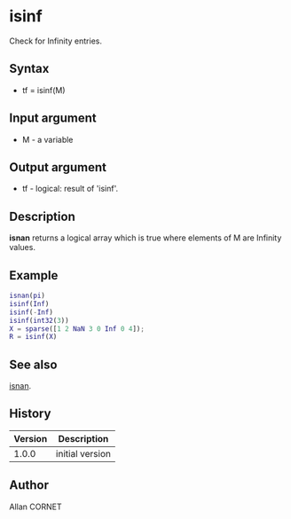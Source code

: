 

# isinf

Check for Infinity entries.

## Syntax

- tf = isinf(M)

## Input argument

 - M - a variable

## Output argument

 - tf - logical: result of 'isinf'.

## Description


  <p><b>isnan</b> returns a logical array which is true where elements of M are Infinity values.</p>


## Example

```matlab
isnan(pi)
isinf(Inf)
isinf(-Inf)
isinf(int32(3))
X = sparse([1 2 NaN 3 0 Inf 0 4]);
R = isinf(X)
```

## See also

[isnan](isnan.md).
## History

|Version|Description|
|------|------|
|1.0.0|initial version|


## Author

Allan CORNET



